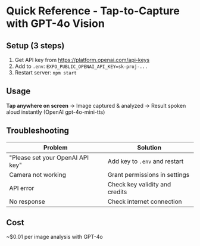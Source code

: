 # Quick Reference - Tap-to-Capture with GPT-4o Vision

## Setup (3 steps)
1. Get API key from https://platform.openai.com/api-keys
2. Add to `.env`: `EXPO_PUBLIC_OPENAI_API_KEY=sk-proj-...`
3. Restart server: `npm start`

## Usage
**Tap anywhere on screen** → Image captured & analyzed → Result spoken aloud instantly (OpenAI gpt-4o-mini-tts)

## Troubleshooting
| Problem | Solution |
|---------|----------|
| "Please set your OpenAI API key" | Add key to `.env` and restart |
| Camera not working | Grant permissions in settings |
| API error | Check key validity and credits |
| No response | Check internet connection |

## Cost
~$0.01 per image analysis with GPT-4o
